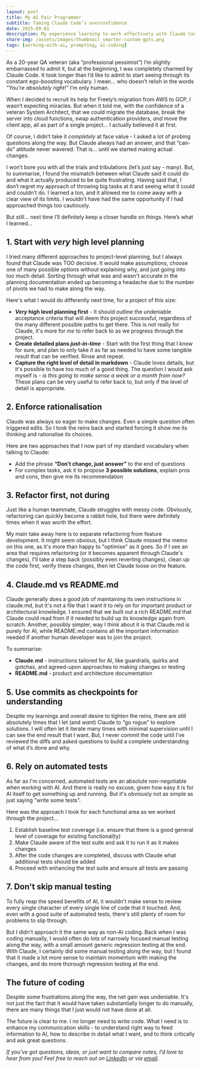 ```yaml
---
layout: post
title: My AI Pair Programmer
subtitle: Taming Claude Code’s overconfidence
date: 2025-09-01
description: My experience learning to work effectively with Claude Code as an AI pair programmer and managing its enthusiastic tendencies
share-img: /assets/images/thumbnail_smarter-custom-gpts.png
tags: [working-with-ai, prompting, ai-coding]
---
```

As a 20-year QA veteran (aka “professional pessimist”) I’m slightly embarrassed to admit it, but at the beginning, I was completely charmed by Claude Code. It took longer than I’d like to admit to start seeing through its constant ego-boosting vocabulary. I mean… who doesn’t relish in the words *“You’re absolutely right!”* I’m only human.

When I decided to recruit its help for Freely’s migration from AWS to GCP, I wasn’t expecting miracles. But when it told me, with the confidence of a veteran System Architect, that we could migrate the database, break the server into cloud functions, swap authentication providers, *and* move the client app, all as part of a single project... I actually believed it at first.

Of course, I didn’t take it *completely* at face value - I asked a lot of probing questions along the way. But Claude always had an answer, and that “can-do” attitude never wavered. That is… until we started making actual changes.

I won’t bore you with all the trials and tribulations (let’s just say - many). But, to summarise, I found the mismatch between what Claude said it could do and what it actually produced to be quite frustrating. Having said that, I don’t regret my approach of throwing big tasks at it and seeing what it could and couldn’t do. I learned a ton, and it allowed me to come away with a clear view of its limits. I wouldn't have had the same opportunity if I had approached things too cautiously.

But still… next time I’ll definitely keep a closer handle on things. Here’s what I learned...

## 1. Start with *very* high level planning

I tried many different approaches to project-level planning, but I always found that Claude was TOO decisive. It would make assumptions, choose one of many possible options without explaining why, and just going into too much detail. Sorting through what was and wasn't accurate in the planning documentation ended up becoming a headache due to the number of pivots we had to make along the way. 

Here's what I would do differently next time, for a project of this size:

* ***Very* high level planning first**  -  It should outline the undeniable acceptance criteria that will deem this project successful, regardless of the many different possible paths to get there. This is not really for Claude, it's more for *me* to refer back to as we progress through the project.
* **Create detailed plans *just-in-time***  -  Start with the first thing that I know for sure, and plan to only take it as far as needed to have some tangible result that can be verified. Rinse and repeat.
* **Capture the right level of detail in markdown**  -  Claude loves details, but it's possible to have too much of a good thing. The question I would ask myself is - *is this going to make sense a week or a month from now?* These plans can be very useful to refer back to, but only if the level of detail is appropriate.

## 2. Enforce rationalisation

Claude was always so eager to make changes. Even a simple question often triggered edits. So I took the reins back and started forcing it show me its thinking and rationalise its choices.

Here are two approaches that I now part of my standard vocabulary when talking to Claude:

* Add the phrase **“Don’t change, just answer”** to the end of questions
* For complex tasks, ask it to propose **3 possible solutions**, explain pros and cons, then give me its recommendation

## 3. Refactor first, not during

Just like a human teammate, Claude struggles with messy code. Obviously, refactoring can quickly become a rabbit hole, but there were definitely times when it was worth the effort. 

My main take away here is to separate refactoring from feature development. It might seem obvious, but I think Claude missed the memo on this one, as it's more than happy to "optimise" as it goes. So if I see an area that requires refactoring (or it becomes apparent through Claude's changes), I'll take a step back (possibly even reverting changes), clean up the code first, verify these changes, then let Claude loose on the feature.

## 4. Claude.md vs README.md

Claude generally does a good job of maintaining its own instructions in claude.md, but it's not a file that I want it to rely on for important product or architectural knowledge. I ensured that we built out a rich README.md that Claude could read from if it needed to build up its knowledge again from scratch. Another, possibly simpler, way I think about it is that Claude.md is purely for AI, while README.md contains all the important information needed if another human developer was to join the project.

To summarise:
* **Claude.md**  -  instructions tailored for AI, like guardrails, quirks and gotchas, and agreed-upon approaches to making changes or testing
* **README.md**  -  product and architecture documentation

## 5. Use commits as checkpoints for understanding

Despite my learnings and overall desire to tighten the reins, there are still absolutely times that I let (and *want*) Claude to “go rogue” to explore solutions. I will often let it iterate many times with minimal supervision until I can see the end result that I want. But, I never commit the code until I’ve reviewed the diffs and asked questions to build a complete understanding of what it’s done and why.

## 6. Rely on automated tests

As far as I'm concerned, automated tests are an absolute non-negotiable when working with AI. And there is really no excuse, given how easy it is for AI itself to get something up and running. But it's obviously not as simple as just saying "write some tests". 

Here was the approach I took for each functional area as we worked through the project...

1. Establish baseline test coverage (i.e. ensure that there is a good general level of coverage for existing functionality)
1. Make Claude aware of the test suite and ask it to run it as it makes changes
1. After the code changes are completed, discuss with Claude what additional tests should be added
1. Proceed with enhancing the test suite and ensure all tests are passing

## 7. Don't skip manual testing

To fully reap the speed benefits of AI, it wouldn't make sense to review every single character of every single line of code that it touched. And, even with a good suite of automated tests, there's still plenty of room for problems to slip through. 

But I didn't approach it the same way as non-AI coding. Back when I was coding manually, I would often do lots of narrowly focused manual testing along the way, with a small amount generic regression testing at the end. With Claude, I certainly did some manual testing along the way, but I found that it made a lot more sense to maintain momentum with making the changes, and do more thorough regression testing at the end. 

## The future of coding

Despite some frustrations along the way, the net gain was undeniable. It's not just the fact that it would have taken substantially longer to do manually, there are many things that I just would not have done at all. 

The future is clear to me. I no longer need to write code. What I need is to enhance my communication skills - to understand right way to feed information to AI, how to describe in detail what I want, and to think critically and ask great questions.

*If you’ve got questions, ideas, or just want to compare notes, I’d love to hear from you! Feel free to reach out on [LinkedIn](https://www.linkedin.com/in/aidanboyd/) or via [email](mailto:aidanjboyd@gmail.com).*
